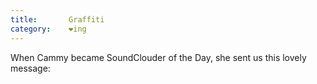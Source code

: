 ```yaml
---
title:       Graffiti
category:    ❤ing
---
```


<div class="embed" data-url="http://soundcloud.com/cammy-enaharo/graffiti"></div>

When Cammy became SoundClouder of the Day, she sent us this lovely message:

<div class="embed" data-url="http://soundcloud.com/cammy-enaharo/thank-you-soundcloud-for"></div>
